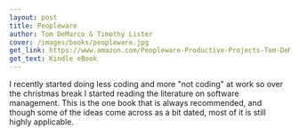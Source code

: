 ```yaml
---
layout: post
title: Peopleware
author: Tom DeMarco & Timothy Lister
cover: /images/books/peopleware.jpg
get_link: https://www.amazon.com/Peopleware-Productive-Projects-Tom-DeMarco-ebook/dp/B00DY5A8X2
get_text: Kindle eBook
---
```


I recently started doing less coding and more "not coding" at work so over the christmas break I started reading the literature on software management. This is the one book that is always recommended, and though some of the ideas come across as a bit dated, most of it is still highly applicable.
